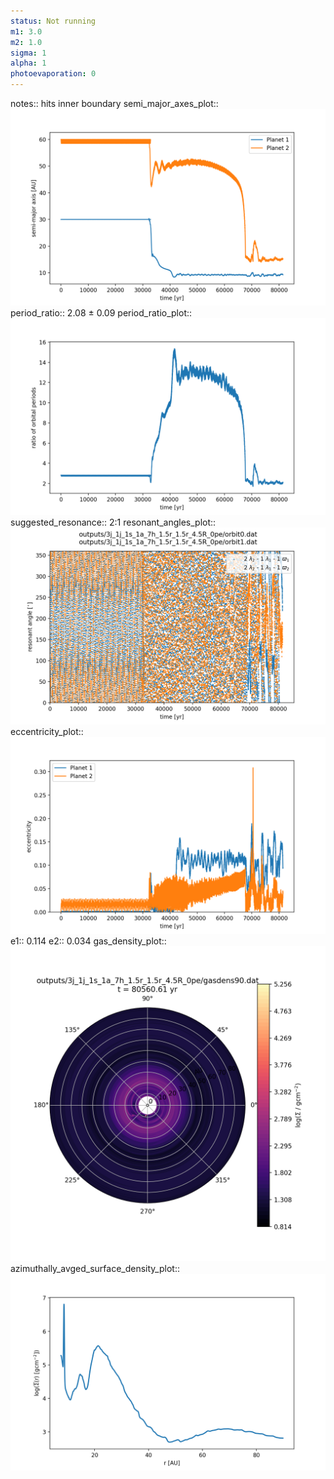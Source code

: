 ```yaml
---
status: Not running
m1: 3.0
m2: 1.0
sigma: 1
alpha: 1
photoevaporation: 0
---
```


notes:: hits inner boundary
semi_major_axes_plot:: ![semi_major_axes_3j_1j_1s_1a_7h_1.5r_1.5r_4.5R_0pe.png](plots/semi_major_axes/semi_major_axes_3j_1j_1s_1a_7h_1.5r_1.5r_4.5R_0pe.png)
period_ratio:: 2.08 ± 0.09
period_ratio_plot:: ![period_ratio_3j_1j_1s_1a_7h_1.5r_1.5r_4.5R_0pe.png](plots/period_ratio/period_ratio_3j_1j_1s_1a_7h_1.5r_1.5r_4.5R_0pe.png)
suggested_resonance:: 2:1
resonant_angles_plot:: ![resonant_angles_3j_1j_1s_1a_7h_1.5r_1.5r_4.5R_0pe.png](plots/resonant_angles/resonant_angles_3j_1j_1s_1a_7h_1.5r_1.5r_4.5R_0pe.png)
eccentricity_plot:: ![eccentricity_3j_1j_1s_1a_7h_1.5r_1.5r_4.5R_0pe.png](plots/eccentricity/eccentricity_3j_1j_1s_1a_7h_1.5r_1.5r_4.5R_0pe.png)
e1:: 0.114
e2:: 0.034
gas_density_plot:: ![gas_density_3j_1j_1s_1a_7h_1.5r_1.5r_4.5R_0pe.png](plots/gas_density/gas_density_3j_1j_1s_1a_7h_1.5r_1.5r_4.5R_0pe.png)
azimuthally_avged_surface_density_plot:: ![azimuthally_avged_surface_density_3j_1j_1s_1a_7h_1.5r_1.5r_4.5R_0pe.png](plots/azimuthally_avged_surface_density/azimuthally_avged_surface_density_3j_1j_1s_1a_7h_1.5r_1.5r_4.5R_0pe.png)
